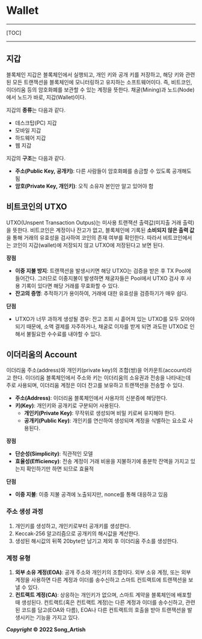 # Wallet

---

[TOC]

---



## 지갑

블록체인 지갑은 블록체인에서 실행되고, 개인 키와 공개 키를 저장하고, 해당 키와 관련된 모든 트랜잭션을 블록체인에 모니터링하고 유지하는 소프트웨어이다. 즉, 비트코인, 이더리움 등의 암호화폐를 보관할 수 있는 계정을 뜻한다. 채굴(Mining)과 노드(Node)에서 노드가 바로, 지갑(Wallet)이다.

지갑의 **종류**는 다음과 같다.

- 데스크탑(PC) 지갑
- 모바일 지갑
- 하드웨어 지갑
- 웹 지갑

지갑의 **구조**는 다음과 같다.

- **주소(Public Key, 공개키)**: 다른 사람들이 암호화폐를 송금할 수 있도록 공개해도 됨
- **암호(Private Key, 개인키)**: 오직 소유자 본인만 알고 있어야 함



## 비트코인의 UTXO

UTXO(Unspent Transaction Outpus)는 미사용 트랜잭션 출력값(미지출 거래 출력)을 뜻한다. 비트코인은 계정이나 잔고가 없고, 블록체인에 기록된 **소비되지 않은 출력 값**을 통해 거래의 유효성을 검사하여 코인의 존재 여부를 확인한다. 따라서 비트코인에서는 코인이 지갑(wallet)에 저장되지 않고 UTXO에 저장된다고 보면 된다.

**장점**

- **이중 지불 방지**: 트랜잭션을 발생시키면 해당 UTXO는 검증을 받은 후 TX Pool에 들어간다. 그러므로 이중지불이 발생하면 채굴자들은 Pool에서 UTXO 검사 후 사용 기록이 있다면 해당 거래를 무효화할 수 있다.
- **잔고의 증명**: 추적하기가 용이하여, 거래에 대한 유효성을 검증하기가 매우 쉽다.

**단점**

- UTXO가 너무 과하게 생성될 경우: 잔고 조회 시 흩어져 있는 UTXO를 모두 모아야 되기 때문에, 소액 결제를 자주하거나, 채굴로 이자를 받게 되면 과도한 UTXO로 인해서 불필요한 수수료를 내야할 수 있다.



## 이더리움의 Account

이더리움 주소(address)와 개인키(private key)의 조합(쌍)을 어카운트(account)라고 한다. 이더리움 블록체인에서 주소와 키는 이더리움의 소유권과 전송을 나타내는데 주로 사용되며, 이더리움 계정은 이더 잔고를 보유하고 트랜잭션을 전송할 수 있다.

- **주소(Address)**: 이더리움 블록체인에서 사용자의 신분증에 해당한다.
- **키(Key)**: 개인키와 공개키로 구분되어 사용된다.
  - **개인키(Private Key)**: 무작위로 생성되며 비밀 키로써 유지해야 한다.
  - **공개키(Public Key)**: 개인키를 연산하여 생성되며 계정을 식별하는 요소로 사용된다.

**장점**

- **단순성(Simplicity)**: 직관적인 모델
- **효율성(Efficiency)**: 전송 계정이 거래 비용을 지불하기에 충분학 잔액을 가지고 있는지 확인하기만 하면 되므로 효율적

**단점**

- **이중 지불**: 이중 지불 공격에 노출되지만, nonce를 통해 대응하고 있음

### 주소 생성 과정

1. 개인키를 생성하고, 개인키로부터 공개키를 생성한다.
2. Keccak-256 알고리즘으로 공개키의 해시값을 계산한다.
3. 생성된 해시값의 뒤쪽 20byte만 남기고 제외 후 이더리움 주소를 생성한다.

### 계정 유형

1. **외부 소유 계정(EOA)**: 공개 주소와 개인키의 조합이다. 외부 소유 계정, 또는 외부 계정을 사용하면 다른 계정과 이더를 송수신하고 스마트 컨트랙트에 트랜잭션을 보낼 수 있다.
2. **컨트랙트 계정(CA)**: 상응하는 개인키가 없으며, 스마트 계약을 블록체인에 배포할 때 생성된다. 컨트랙트(혹은 컨트랙트 계정)는 다른 계정과 이더를 송수신하고, 관련된 코드를 담고(EOA와 다름), EOA나 다른 컨트랙트의 호출을 받아 트랜잭션을 발생시키는 기능을 가지고 있다.



***Copyright* © 2022 Song_Artish**